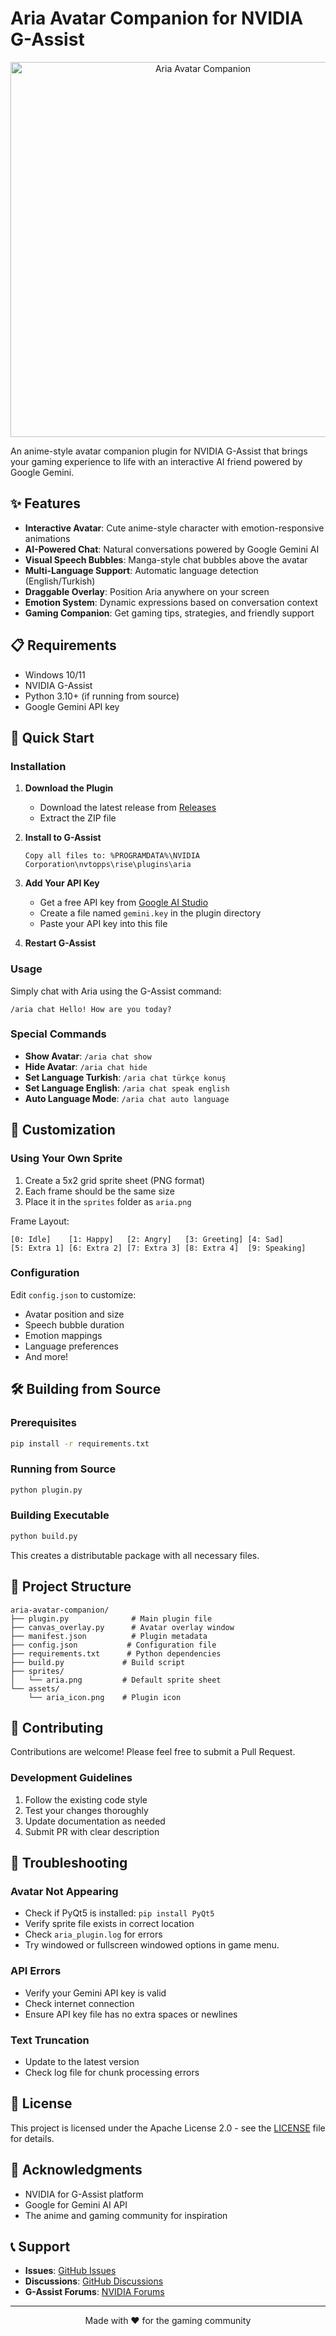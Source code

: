 # Aria Avatar Companion for NVIDIA G-Assist

<p align="center">
  <img src="https://github.com/user-attachments/assets/15e7e074-ee79-48e6-810c-8c504642491d" alt="Aria Avatar Companion" width="600">
</p>

An anime-style avatar companion plugin for NVIDIA G-Assist that brings your gaming experience to life with an interactive AI friend powered by Google Gemini.

## ✨ Features

- **Interactive Avatar**: Cute anime-style character with emotion-responsive animations
- **AI-Powered Chat**: Natural conversations powered by Google Gemini AI
- **Visual Speech Bubbles**: Manga-style chat bubbles above the avatar
- **Multi-Language Support**: Automatic language detection (English/Turkish)
- **Draggable Overlay**: Position Aria anywhere on your screen
- **Emotion System**: Dynamic expressions based on conversation context
- **Gaming Companion**: Get gaming tips, strategies, and friendly support

## 📋 Requirements

- Windows 10/11
- NVIDIA G-Assist
- Python 3.10+ (if running from source)
- Google Gemini API key

## 🚀 Quick Start

### Installation

1. **Download the Plugin**
   - Download the latest release from [Releases](https://github.com/yourusername/aria-avatar-companion/releases)
   - Extract the ZIP file

2. **Install to G-Assist**
   ```
   Copy all files to: %PROGRAMDATA%\NVIDIA Corporation\nvtopps\rise\plugins\aria
   ```

3. **Add Your API Key**
   - Get a free API key from [Google AI Studio](https://makersuite.google.com/app/apikey)
   - Create a file named `gemini.key` in the plugin directory
   - Paste your API key into this file

4. **Restart G-Assist**

### Usage

Simply chat with Aria using the G-Assist command:
```
/aria chat Hello! How are you today?
```

### Special Commands

- **Show Avatar**: `/aria chat show`
- **Hide Avatar**: `/aria chat hide`
- **Set Language Turkish**: `/aria chat türkçe konuş`
- **Set Language English**: `/aria chat speak english`
- **Auto Language Mode**: `/aria chat auto language`

## 🎨 Customization

### Using Your Own Sprite

1. Create a 5x2 grid sprite sheet (PNG format)
2. Each frame should be the same size
3. Place it in the `sprites` folder as `aria.png`

Frame Layout:
```
[0: Idle]    [1: Happy]   [2: Angry]   [3: Greeting] [4: Sad]
[5: Extra 1] [6: Extra 2] [7: Extra 3] [8: Extra 4]  [9: Speaking]
```

### Configuration

Edit `config.json` to customize:
- Avatar position and size
- Speech bubble duration
- Emotion mappings
- Language preferences
- And more!

## 🛠️ Building from Source

### Prerequisites

```bash
pip install -r requirements.txt
```

### Running from Source

```bash
python plugin.py
```

### Building Executable

```bash
python build.py
```

This creates a distributable package with all necessary files.

## 📁 Project Structure

```
aria-avatar-companion/
├── plugin.py              # Main plugin file
├── canvas_overlay.py      # Avatar overlay window
├── manifest.json          # Plugin metadata
├── config.json           # Configuration file
├── requirements.txt      # Python dependencies
├── build.py             # Build script
├── sprites/
│   └── aria.png         # Default sprite sheet
└── assets/
    └── aria_icon.png    # Plugin icon
```

## 🤝 Contributing

Contributions are welcome! Please feel free to submit a Pull Request.

### Development Guidelines

1. Follow the existing code style
2. Test your changes thoroughly
3. Update documentation as needed
4. Submit PR with clear description

## 🐛 Troubleshooting

### Avatar Not Appearing
- Check if PyQt5 is installed: `pip install PyQt5`
- Verify sprite file exists in correct location
- Check `aria_plugin.log` for errors
- Try windowed or fullscreen windowed options in game menu.

### API Errors
- Verify your Gemini API key is valid
- Check internet connection
- Ensure API key file has no extra spaces or newlines

### Text Truncation
- Update to the latest version
- Check log file for chunk processing errors

## 📜 License

This project is licensed under the Apache License 2.0 - see the [LICENSE](LICENSE) file for details.

## 🙏 Acknowledgments

- NVIDIA for G-Assist platform
- Google for Gemini AI API
- The anime and gaming community for inspiration

## 📞 Support

- **Issues**: [GitHub Issues](https://github.com/yourusername/aria-avatar-companion/issues)
- **Discussions**: [GitHub Discussions](https://github.com/yourusername/aria-avatar-companion/discussions)
- **G-Assist Forums**: [NVIDIA Forums](https://forums.developer.nvidia.com/)

---

<p align="center">
  Made with ❤️ for the gaming community
</p>
